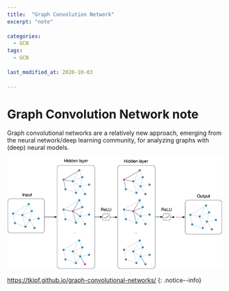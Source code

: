 ```yaml
---
title:  "Graph Convolution Network"
excerpt: "note"

categories:
  - GCN
tags:
  - GCN

last_modified_at: 2020-10-03
 
---
```


# Graph Convolution Network note

Graph convolutional networks are a relatively new approach, emerging from the neural network/deep learning community, for analyzing graphs with (deep) neural models.

<center> <img src="/assets/images/GCN/gcn_web.png"> </center>

https://tkipf.github.io/graph-convolutional-networks/
{: .notice--info}